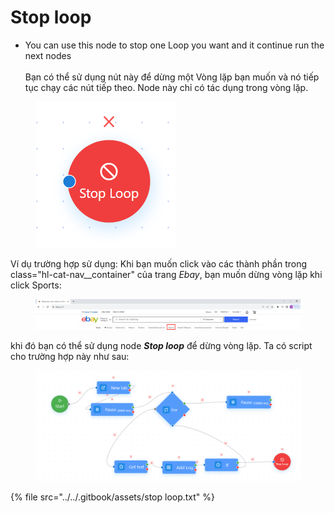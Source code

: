 # Stop loop

* You can use this node to stop one Loop you want and it continue run the next nodes \
  \
  Bạn có thể sử dụng nút này để dừng một Vòng lặp bạn muốn và nó tiếp tục chạy các nút tiếp theo. Node này chỉ có tác dụng trong vòng lặp.

<figure><img src="../../.gitbook/assets/Capture (25).PNG" alt=""><figcaption></figcaption></figure>

Ví dụ trường hợp sử dụng: Khi bạn muốn click vào các thành phần trong class="hl-cat-nav\_\_container" của trang _Ebay_, bạn muốn dừng vòng lặp khi click Sports:

<figure><img src="../../.gitbook/assets/image (1) (1) (1) (1) (1) (1) (1) (1) (1) (1) (1) (1) (1) (1) (1) (1) (1) (1) (1) (1) (1) (1) (1) (1) (1) (1) (1) (1) (1) (1) (1) (1) (1) (1) (1) (1) (1) (1) (1).png" alt=""><figcaption></figcaption></figure>

&#x20;khi đó bạn có thể sử dụng node _**Stop loop**_ để dừng vòng lặp. Ta có script cho trường hợp này như sau:

<figure><img src="../../.gitbook/assets/image (3) (1) (1) (1) (1) (1) (1) (1) (1) (1) (1) (1) (1) (1) (1) (1).png" alt=""><figcaption></figcaption></figure>

{% file src="../../.gitbook/assets/stop loop.txt" %}
